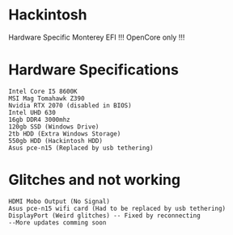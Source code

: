 # Hackintosh
Hardware Specific Monterey EFI !!! OpenCore only !!!

# Hardware Specifications
```
Intel Core I5 8600K 
MSI Mag Tomahawk Z390
Nvidia RTX 2070 (disabled in BIOS)
Intel UHD 630 
16gb DDR4 3000mhz
120gb SSD (Windows Drive)
2tb HDD (Extra Windows Storage)
550gb HDD (Hackintosh HDD)
Asus pce-n15 (Replaced by usb tethering)
```
# Glitches and not working
```
HDMI Mobo Output (No Signal)
Asus pce-n15 wifi card (Had to be replaced by usb tethering)
DisplayPort (Weird glitches) -- Fixed by reconnecting
--More updates comming soon
```
